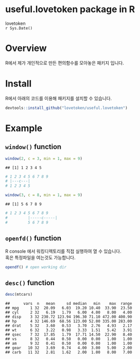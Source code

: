 # useful.lovetoken package in R
lovetoken  
`r Sys.Date()`  



# Overview

R에서 제가 개인적으로 만든 편의함수를 모아놓은 패키지 입니다.  

# Install

R에서 아래의 코드를 이용해 패키지를 설치할 수 있습니다.


```r
devtools::install_github("lovetoken/useful.lovetoken")
```

# Example

## `window()` function


```r
window(2, c = 3, min = 1, max = 9)
```

```
## [1] 1 2 3 4 5
```

```r
# 1 2 3 4 5 6 7 8 9  
# |---c---|
# 1 2 3 4 5
```


```r
window(3, c = 8, min = 1, max = 9)
```

```
## [1] 5 6 7 8 9
```

```r
# 1 2 3 4 5 6 7 8 9  
#         |-----c-----|
#         5 6 7 8 9
```

## `openfd()` function

R console 에서 워킹디렉토리를 직접 실행하여 열 수 있습니다.  
혹은 특정파일을 여는것도 가능합니다.  


```r
opendf() # open working dir
```

## `desc()` function


```r
desc(mtcars)
```

```
##      vars  n   mean     sd median   min    max  range
## mpg     1 32  20.09   6.03  19.20 10.40  33.90  23.50
## cyl     2 32   6.19   1.79   6.00  4.00   8.00   4.00
## disp    3 32 230.72 123.94 196.30 71.10 472.00 400.90
## hp      4 32 146.69  68.56 123.00 52.00 335.00 283.00
## drat    5 32   3.60   0.53   3.70  2.76   4.93   2.17
## wt      6 32   3.22   0.98   3.33  1.51   5.42   3.91
## qsec    7 32  17.85   1.79  17.71 14.50  22.90   8.40
## vs      8 32   0.44   0.50   0.00  0.00   1.00   1.00
## am      9 32   0.41   0.50   0.00  0.00   1.00   1.00
## gear   10 32   3.69   0.74   4.00  3.00   5.00   2.00
## carb   11 32   2.81   1.62   2.00  1.00   8.00   7.00
```
